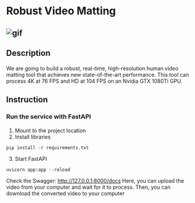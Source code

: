 # Robust Video Matting
## ![gif](https://user-images.githubusercontent.com/107867709/178918313-e523be3f-a281-413d-8f23-09f7e7378e6f.gif)
## Description
####
We are going to build a robust, real-time, high-resolution human video matting tool that achieves new state-of-the-art performance. This tool can process 4K at 76 FPS and HD at 104 FPS on an Nvidia GTX 1080Ti GPU.
####
## Instruction
### Run the service with FastAPI
####
1. Mount to the project location
2. Install libraries
```
pip install -r requirements.txt
```
3. Start FastAPI
```
uvicorn app:app --reload
```
Check the Swagger: http://127.0.0.1:8000/docs
Here, you can upload the video from your computer and wait for it to process. Then, you can download the converted video to your computer 
####
